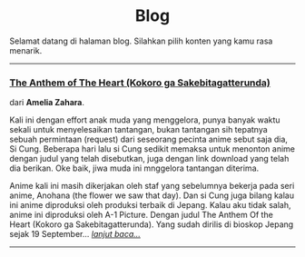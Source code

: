 <h1><center>Blog</center></h1>

Selamat datang di halaman blog. Silahkan pilih konten yang kamu rasa menarik.

----------------------------

### [The Anthem of The Heart (Kokoro ga Sakebitagatterunda)](https://main.barengreza.my.id/content/blog/ameliazahara/anime/theanthemoftheheart/)
dari **Amelia Zahara**.

Kali ini dengan effort anak muda yang menggelora, punya banyak waktu sekali untuk menyelesaikan tantangan, bukan tantangan sih tepatnya sebuah permintaan (request) dari seseorang pecinta anime sebut saja dia, Si Cung. Beberapa hari lalu si Cung sedikit memaksa untuk menonton anime dengan judul yang telah disebutkan, juga dengan link download yang telah dia berikan. Oke baik, jiwa muda ini mnggelora tantangan diterima. 

Anime kali ini masih dikerjakan oleh staf yang sebelumnya bekerja pada seri anime, Anohana (the flower we saw that day). Dan si Cung juga bilang kalau ini anime diproduksi oleh produksi terbaik di Jepang. Kalau aku tidak salah, anime ini diproduksi oleh A-1 Picture. Dengan judul The Anthem Of the Heart (Kokoro ga Sakebitagatterunda). Yang sudah dirilis di bioskop Jepang sejak 19 September... *[lanjut baca...](https://main.barengreza.my.id/content/blog/ameliazahara/anime/theanthemoftheheart/)*

------------------------------------------------


